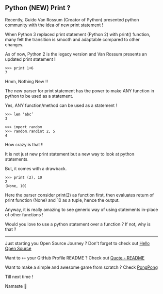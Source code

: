 ## Python (NEW) Print ?

Recently, Guido Van Rossum (Creator of Python) presented python community with the idea of new print statement !

When Python 3 replaced print statement (Python 2) with print() function, many felt the transition is smooth and adaptable compared to other changes.

As of now, Python 2 is the legacy version and Van Rossum presents an updated print statement !

```
>>> print 1+6
7
```
Hmm, Nothing New !!

The new parser for print statement has the power to make ANY function in python to be used as a statement.

Yes, ANY function/method can be used as a statement !

```
>>> len ‘abc’
3
```

```
>>> import random
>>> random.randint 2, 5
4
```

How crazy is that !!

It is not just new print statement but a new way to look at python statements.

But, it comes with a drawback.

```
>>> print (2), 10
2
(None, 10)
```

Here the parser consider print(2) as function first, then evaluates return of print function (None) and 10 as a tuple, hence the output.

Anyway, it is really amazing to see generic way of using statements in-place of other functions !

Would you love to use a python statement over a function ? If not, why is that ?

---

Just starting you Open Source Journey ? Don't forget to check out [Hello Open Source](https://github.com/siddharth2016/hello-open-source)

Want to `++` your GitHub Profile README ? Check out [Quote - README](https://github.com/marketplace/actions/quote-readme)

Want to make a simple and awesome game from scratch ? Check [PongPong](https://github.com/siddharth2016/PongPong)

Till next time !

Namaste 🙏
